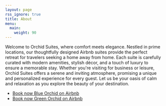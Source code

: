 ```yaml
---
layout: page
rss_ignore: true
title: About
menu:
  main:
    weight: 90
---
```


Welcome to Orchid Suites, where comfort meets elegance. Nestled in prime locations, our thoughtfully designed Airbnb suites provide the perfect retreat for travelers seeking a home away from home. Each suite is carefully curated with modern amenities, stylish décor, and a touch of luxury to ensure a memorable stay. Whether you're visiting for business or leisure, Orchid Suites offers a serene and inviting atmosphere, promising a unique and personalized experience for every guest. Let us be your oasis of calm and relaxation as you explore the beauty of your destination.

- [Book now  Blue Orchid on Airbnb](https://www.airbnb.com/rooms/1128207241940022684)
- [Book now  Green Orchid on Airbnb](https://www.airbnb.com/rooms/1202753608482215520)
